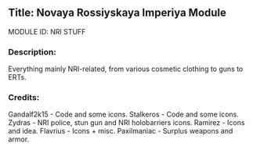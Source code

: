 ## Title: Novaya Rossiyskaya Imperiya Module

MODULE ID: NRI STUFF

### Description:

Everything mainly NRI-related, from various cosmetic clothing to guns to ERTs.

### Credits:
Gandalf2k15 - Code and some icons.
Stalkeros - Code and some icons.
Zydras - NRI police, stun gun and NRI holobarriers icons.
Ramirez - Icons and idea.
Flavrius - Icons + misc.
Paxilmaniac - Surplus weapons and armor.
